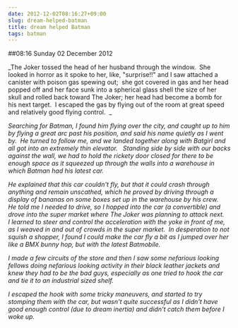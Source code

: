 ```yaml
---
date: 2012-12-02T08:16:27+09:00
slug: dream-helped-batman
title: dream helped Batman
tags: batman
---
```


##08:16 Sunday 02 December 2012

_The Joker tossed the head of her husband through the window.  She looked in horror as it spoke to her, like, "surprise!!" and I saw attached a canister with poison gas spewing out;  she got covered in gas and her head popped off and her face sunk into a spherical glass shell the size of her skull and rolled back toward The Joker; her head had become a bomb for his next target.  I escaped the gas by flying out of the room at great speed and relatively good flying control.  _

_Searching for Batman, I found him flying over the city, and caught up to him by flying a great arc past his position, and said his name quietly as I went by.  He turned to follow me, and we landed together along with Batgirl and all got into an extremely thin elevator.   Standing side by side with our backs against the wall, we had to hold the rickety door closed for there to be enough space as it squeezed up through the walls into a warehouse in which Batman had his latest car._

_He explained that this car couldn't fly, but that it could crash through anything and remain unscathed, which he proved by driving through a display of bananas on some boxes set up in the warehouse by his crew.   He told me I needed to drive, so I hopped into the car (a convertible) and drove into the super market where The Joker was planning to attack next.   I learned to steer and control the acceleration with the yoke in front of me, as I weaved in and out of crowds in the super market.  In desperation to not squish a shopper, I found I *could* make the car fly a bit as I jumped over her like a BMX bunny hop, but with the latest Batmobile._

_I made a few circuits of the store and then I saw some nefarious looking fellows doing nefarious looking activity in their black leather jackets and knew they had to be the bad guys, especially as one tried to hook the car and tie it to an industrial sized shelf._

_I escaped the hook with some tricky maneuvers, and started to try stomping them with the car, but wasn't quite successful as I didn't have good enough control (due to dream inertia) and didn't catch them before I woke up._
